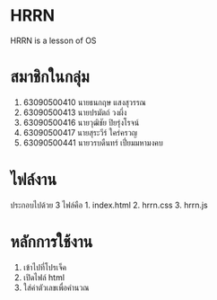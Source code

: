 # HRRN

HRRN is a  lesson of OS

# สมาชิกในกลุ่ม

1. 63090500410 นายธนกฤษ แสงสุวรรณ
2. 63090500413 นายปรมัตถ์ วงผึ่ง
3. 63090500416 นายวุฒิชัย ปิยรุ่งโรจน์
4. 63090500417 นายสุระวีร์ ใคร่ครวญ
5. 63090500441 นายวรบดืนทร์ เปี่ยมมหามงคบ

# ไฟล์งาน
ประกอบไปด้วย 3 ไฟล์คือ 
    1. index.html
    2. hrrn.css
    3. hrrn.js
    
# หลักการใช้งาน
   1. เข้าไปที่โปรเจ็ค
   2. เปิดไฟล์ html
   3. ใส่ค่าตัวเลขเพื่อคำนวณ
